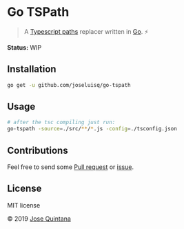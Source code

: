 # Go TSPath

> A [Typescript paths](https://www.typescriptlang.org/docs/handbook/module-resolution.html) replacer written in [Go](https://golang.org/). ⚡

__Status:__ WIP

## Installation

```sh
go get -u github.com/joseluisq/go-tspath
```

## Usage

```sh
# after the tsc compiling just run:
go-tspath -source=./src/**/*.js -config=./tsconfig.json
```

## Contributions

Feel free to send some [Pull request](https://github.com/joseluisq/go-tspath/pulls) or [issue](https://github.com/joseluisq/go-tspath/issues).

## License
MIT license

© 2019 [Jose Quintana](https://git.io/joseluisq)

